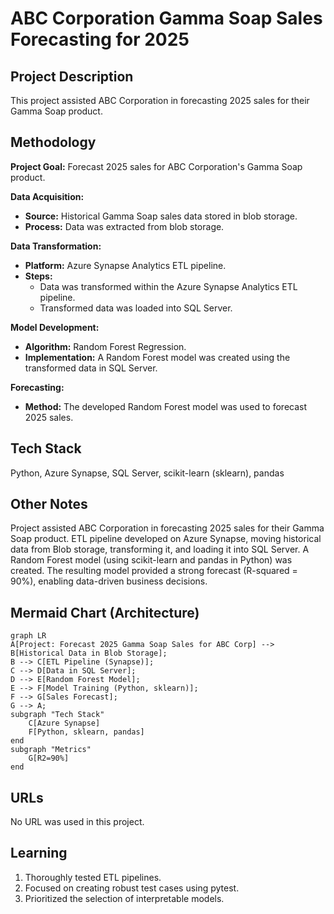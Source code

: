 # ABC Corporation Gamma Soap Sales Forecasting for 2025

## Project Description

This project assisted ABC Corporation in forecasting 2025 sales for their Gamma Soap product.


## Methodology

**Project Goal:** Forecast 2025 sales for ABC Corporation's Gamma Soap product.

**Data Acquisition:**

* **Source:** Historical Gamma Soap sales data stored in blob storage.
* **Process:** Data was extracted from blob storage.

**Data Transformation:**

* **Platform:** Azure Synapse Analytics ETL pipeline.
* **Steps:**
    * Data was transformed within the Azure Synapse Analytics ETL pipeline.
    * Transformed data was loaded into SQL Server.

**Model Development:**

* **Algorithm:** Random Forest Regression.
* **Implementation:** A Random Forest model was created using the transformed data in SQL Server.

**Forecasting:**

* **Method:** The developed Random Forest model was used to forecast 2025 sales.


## Tech Stack

Python, Azure Synapse, SQL Server, scikit-learn (sklearn), pandas


## Other Notes

Project assisted ABC Corporation in forecasting 2025 sales for their Gamma Soap product.  ETL pipeline developed on Azure Synapse, moving historical data from Blob storage, transforming it, and loading it into SQL Server.  A Random Forest model (using scikit-learn and pandas in Python) was created.  The resulting model provided a strong forecast (R-squared = 90%), enabling data-driven business decisions.


## Mermaid Chart (Architecture)

```mermaid
graph LR
A[Project: Forecast 2025 Gamma Soap Sales for ABC Corp] --> B[Historical Data in Blob Storage];
B --> C[ETL Pipeline (Synapse)];
C --> D[Data in SQL Server];
D --> E[Random Forest Model];
E --> F[Model Training (Python, sklearn)];
F --> G[Sales Forecast];
G --> A;
subgraph "Tech Stack"
    C[Azure Synapse]
    F[Python, sklearn, pandas]
end
subgraph "Metrics"
    G[R2=90%]
end
```

## URLs

No URL was used in this project.


## Learning

1. Thoroughly tested ETL pipelines.
2. Focused on creating robust test cases using pytest.
3. Prioritized the selection of interpretable models.